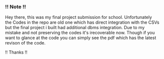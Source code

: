 ### !! Note !!
Hey there, this was my final project submission for school. Unfortunately the Codes in the repo are old one which has direct integration with the CSVs but the final project i built had additional dbms integration.
Due to my mistake and not preserving the codes it's irecoverable now. Though if you want to glance at the code you can simply see the pdf which has the latest revison of the code. 

!! Thanks !!
